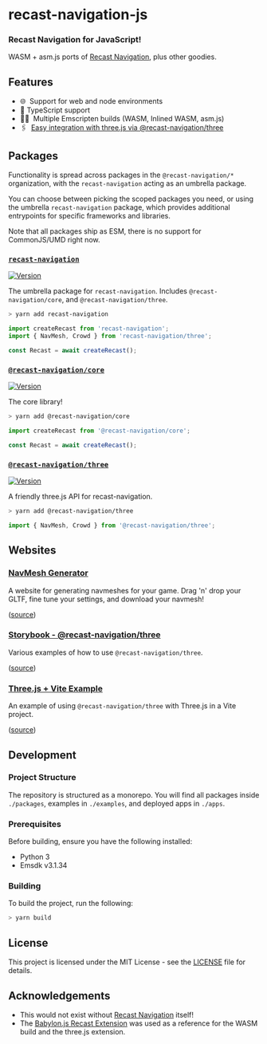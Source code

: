 # recast-navigation-js

### Recast Navigation for JavaScript!

WASM + asm.js ports of [Recast Navigation](https://github.com/recastnavigation/recastnavigation), plus other goodies.

## Features

- 🌐 ‎ Support for web and node environments
- 💙 TypeScript support
- 🙆‍♀️ ‎ Multiple Emscripten builds (WASM, Inlined WASM, asm.js)
- 🖇 ‎ [Easy integration with three.js via @recast-navigation/three](https://github.com/isaac-mason/recast-navigation-js/tree/main/packages/recast-navigation-three)

## Packages

Functionality is spread across packages in the `@recast-navigation/*` organization, with the `recast-navigation` acting as an umbrella package.

You can choose between picking the scoped packages you need, or using the umbrella `recast-navigation` package, which provides additional entrypoints for specific frameworks and libraries.

Note that all packages ship as ESM, there is no support for CommonJS/UMD right now.

### [**`recast-navigation`**](https://github.com/isaac-mason/recast-navigation-js/tree/main/packages/recast-navigation)

[![Version](https://img.shields.io/npm/v/recast-navigation)](https://www.npmjs.com/package/recast-navigation)

The umbrella package for `recast-navigation`. Includes `@recast-navigation/core`, and `@recast-navigation/three`.

```bash
> yarn add recast-navigation
```

```ts
import createRecast from 'recast-navigation';
import { NavMesh, Crowd } from 'recast-navigation/three';

const Recast = await createRecast();
```

### [**`@recast-navigation/core`**](https://github.com/isaac-mason/recast-navigation-js/tree/main/packages/recast-navigation-core)

[![Version](https://img.shields.io/npm/v/@recast-navigation/core)](https://www.npmjs.com/package/@recast-navigation/core)

The core library!

```bash
> yarn add @recast-navigation/core
```

```ts
import createRecast from '@recast-navigation/core';

const Recast = await createRecast();
```

### [**`@recast-navigation/three`**](https://github.com/isaac-mason/recast-navigation-js/tree/main/packages/recast-navigation-three)

[![Version](https://img.shields.io/npm/v/@recast-navigation/three)](https://www.npmjs.com/package/@recast-navigation/three)

A friendly three.js API for recast-navigation.

```bash
> yarn add @recast-navigation/three
```

```ts
import { NavMesh, Crowd } from '@recast-navigation/three';
```

## Websites

### [NavMesh Generator](<[https://navmesh.isaacmason.com/](https://navmesh.isaacmason.com)>)

A website for generating navmeshes for your game. Drag 'n' drop your GLTF, fine tune your settings, and download your navmesh!

([source](./apps/navmesh-website/dist/))

### [Storybook - @recast-navigation/three](https://example.com/)

Various examples of how to use `@recast-navigation/three`.

([source](./packages/recast-navigation-three/.storybook))

### [Three.js + Vite Example](https://example.com/)

An example of using `@recast-navigation/three` with Three.js in a Vite project.

([source](./examples/vite-recast-navigation-three-example/))

## Development

### Project Structure

The repository is structured as a monorepo. You will find all packages inside `./packages`, examples in `./examples`, and deployed apps in `./apps`.

### Prerequisites

Before building, ensure you have the following installed:

- Python 3
- Emsdk v3.1.34

### Building

To build the project, run the following:

```sh
> yarn build
```

## License

This project is licensed under the MIT License - see the [LICENSE](./LICENSE) file for details.

## Acknowledgements

- This would not exist without [Recast Navigation](https://github.com/recastnavigation/recastnavigation) itself!
- The [Babylon.js Recast Extension](https://github.com/BabylonJS/Extensions/tree/master/recastjs) was used as a reference for the WASM build and the three.js extension.
